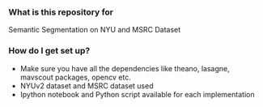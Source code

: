 ### What is this repository for ###

Semantic Segmentation on NYU and MSRC Dataset

### How do I get set up? ###

* Make sure you have all the dependencies like theano, lasagne, mavscout packages, opencv etc.
* NYUv2 dataset and MSRC dataset used
* Ipython notebook and Python script available for each implementation
